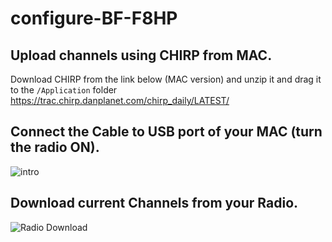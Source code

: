 # configure-BF-F8HP

## Upload channels using CHIRP from MAC. 
Download CHIRP from the link below (MAC version) and unzip it and drag it to the `/Application` folder
https://trac.chirp.danplanet.com/chirp_daily/LATEST/

## Connect the Cable to USB port of your MAC (turn the radio ON). 
![intro](images/intro.png)


## Download current Channels from your Radio. 
![Radio Download](images/download.png)



